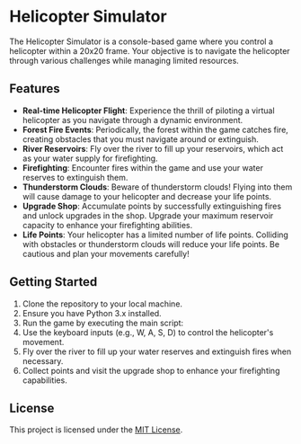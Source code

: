 # Helicopter Simulator

The Helicopter Simulator is a console-based game where you control a helicopter within a 20x20 frame. Your objective is to navigate the helicopter through various challenges while managing limited resources.

## Features

- **Real-time Helicopter Flight**: Experience the thrill of piloting a virtual helicopter as you navigate through a dynamic environment.
- **Forest Fire Events**: Periodically, the forest within the game catches fire, creating obstacles that you must navigate around or extinguish.
- **River Reservoirs**: Fly over the river to fill up your reservoirs, which act as your water supply for firefighting.
- **Firefighting**: Encounter fires within the game and use your water reserves to extinguish them.
- **Thunderstorm Clouds**: Beware of thunderstorm clouds! Flying into them will cause damage to your helicopter and decrease your life points.
- **Upgrade Shop**: Accumulate points by successfully extinguishing fires and unlock upgrades in the shop. Upgrade your maximum reservoir capacity to enhance your firefighting abilities.
- **Life Points**: Your helicopter has a limited number of life points. Colliding with obstacles or thunderstorm clouds will reduce your life points. Be cautious and plan your movements carefully!

## Getting Started

1. Clone the repository to your local machine.
2. Ensure you have Python 3.x installed.
3. Run the game by executing the main script:
4. Use the keyboard inputs (e.g., W, A, S, D) to control the helicopter's movement.
5. Fly over the river to fill up your water reserves and extinguish fires when necessary.
6. Collect points and visit the upgrade shop to enhance your firefighting capabilities.

## License

This project is licensed under the [MIT License](LICENSE).
